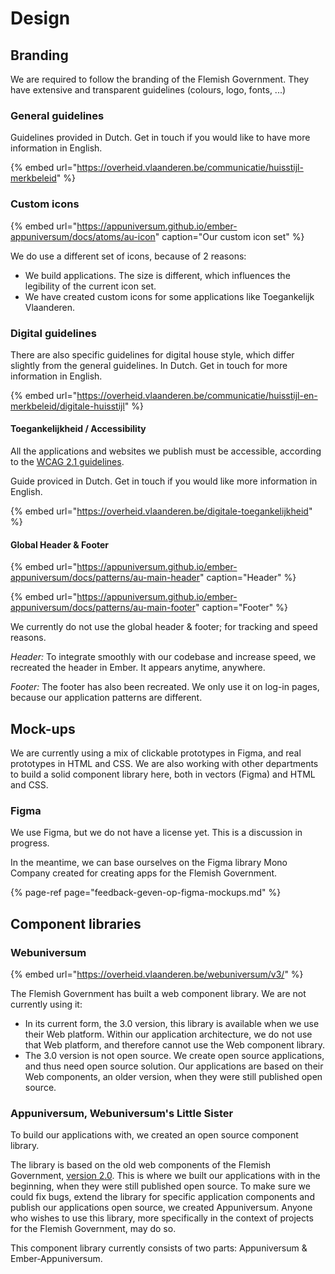 # Design

## Branding

We are required to follow the branding of the Flemish Government. They have extensive and transparent guidelines \(colours, logo, fonts, ...\)

### General guidelines 

Guidelines provided in Dutch. Get in touch if you would like to have more information in English.

{% embed url="https://overheid.vlaanderen.be/communicatie/huisstijl-merkbeleid" %}

### Custom icons

{% embed url="https://appuniversum.github.io/ember-appuniversum/docs/atoms/au-icon" caption="Our custom icon set" %}

We do use a different set of icons, because of 2 reasons:

* We build applications. The size is different, which influences the legibility of the current icon set.
* We have created custom icons for some applications like Toegankelijk Vlaanderen.

### Digital guidelines

There are also specific guidelines for digital house style, which differ slightly from the general guidelines. In Dutch. Get in touch for more information in English.

{% embed url="https://overheid.vlaanderen.be/communicatie/huisstijl-en-merkbeleid/digitale-huisstijl" %}

#### Toegankelijkheid / Accessibility

All the applications and websites we publish must be accessible, according to the [WCAG 2.1 guidelines](https://www.w3.org/TR/WCAG21/).

Guide proviced in Dutch. Get in touch if you would like more information in English.

{% embed url="https://overheid.vlaanderen.be/digitale-toegankelijkheid" %}

#### Global Header & Footer

{% embed url="https://appuniversum.github.io/ember-appuniversum/docs/patterns/au-main-header" caption="Header" %}

{% embed url="https://appuniversum.github.io/ember-appuniversum/docs/patterns/au-main-footer" caption="Footer" %}

We currently do not use the global header & footer; for tracking and speed reasons.

_Header:_ To integrate smoothly with our codebase and increase speed, we recreated the header in Ember. It appears anytime, anywhere.

_Footer:_ The footer has also been recreated. We only use it on log-in pages, because our application patterns are different.

## Mock-ups

We are currently using a mix of clickable prototypes in Figma, and real prototypes in HTML and CSS. We are also working with other departments to build a solid component library here, both in vectors \(Figma\) and HTML and CSS.

### Figma

We use Figma, but we do not have a license yet. This is a discussion in progress.

In the meantime, we can base ourselves on the Figma library Mono Company created for creating apps for the Flemish Government.

{% page-ref page="feedback-geven-op-figma-mockups.md" %}

## Component libraries

### Webuniversum

{% embed url="https://overheid.vlaanderen.be/webuniversum/v3/" %}

The Flemish Government has built a web component library. We are not currently using it:

* In its current form, the 3.0 version, this library is available when we use their Web platform. Within our application architecture, we do not use that Web platform, and therefore cannot use the Web component library.
* The 3.0 version is not open source. We create open source applications, and thus need open source solution. Our applications are based on their Web components, an older version, when they were still published open source.

### Appuniversum, Webuniversum's Little Sister

To build our applications with, we created an open source component library.

The library is based on the old web components of the Flemish Government, [version 2.0](https://overheid.vlaanderen.be/webuniversum/webcomponenten-versie-2). This is where we built our applications with in the beginning, when they were still published open source. To make sure we could fix bugs, extend the library for specific application components and publish our applications open source, we created Appuniversum. Anyone who wishes to use this library, more specifically in the context of projects for the Flemish Government, may do so.

 This component library currently consists of two parts: Appuniversum & Ember-Appuniversum.



